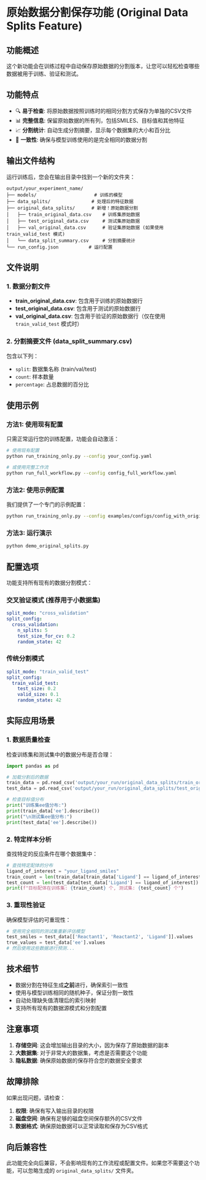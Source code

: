 # 原始数据分割保存功能 (Original Data Splits Feature)

## 功能概述

这个新功能会在训练过程中自动保存原始数据的分割版本，让您可以轻松检查哪些数据被用于训练、验证和测试。

## 功能特点

- 🔍 **易于检查**: 将原始数据按照训练时的相同分割方式保存为单独的CSV文件
- 📊 **完整信息**: 保留原始数据的所有列，包括SMILES、目标值和其他特征
- 📈 **分割统计**: 自动生成分割摘要，显示每个数据集的大小和百分比
- 🔄 **一致性**: 确保与模型训练使用的是完全相同的数据分割

## 输出文件结构

运行训练后，您会在输出目录中找到一个新的文件夹：

```
output/your_experiment_name/
├── models/                     # 训练的模型
├── data_splits/               # 处理后的特征数据
├── original_data_splits/      # 新增！原始数据分割
│   ├── train_original_data.csv    # 训练集原始数据
│   ├── test_original_data.csv     # 测试集原始数据
│   ├── val_original_data.csv      # 验证集原始数据 (如果使用 train_valid_test 模式)
│   └── data_split_summary.csv     # 分割摘要统计
└── run_config.json           # 运行配置
```

## 文件说明

### 1. 数据分割文件
- **train_original_data.csv**: 包含用于训练的原始数据行
- **test_original_data.csv**: 包含用于测试的原始数据行  
- **val_original_data.csv**: 包含用于验证的原始数据行（仅在使用 `train_valid_test` 模式时）

### 2. 分割摘要文件 (data_split_summary.csv)
包含以下列：
- `split`: 数据集名称 (train/val/test)
- `count`: 样本数量
- `percentage`: 占总数据的百分比

## 使用示例

### 方法1: 使用现有配置

只需正常运行您的训练配置，功能会自动激活：

```bash
# 使用现有配置
python run_training_only.py --config your_config.yaml

# 或使用完整工作流
python run_full_workflow.py --config config_full_workflow.yaml
```

### 方法2: 使用示例配置

我们提供了一个专门的示例配置：

```bash
python run_training_only.py --config examples/configs/config_with_original_splits.yaml
```

### 方法3: 运行演示

```bash
python demo_original_splits.py
```

## 配置选项

功能支持所有现有的数据分割模式：

### 交叉验证模式 (推荐用于小数据集)
```yaml
split_mode: "cross_validation"
split_config:
  cross_validation:
    n_splits: 5
    test_size_for_cv: 0.2
    random_state: 42
```

### 传统分割模式
```yaml
split_mode: "train_valid_test"
split_config:
  train_valid_test:
    test_size: 0.2
    valid_size: 0.1
    random_state: 42
```

## 实际应用场景

### 1. 数据质量检查
检查训练集和测试集中的数据分布是否合理：
```python
import pandas as pd

# 加载分割后的数据
train_data = pd.read_csv('output/your_run/original_data_splits/train_original_data.csv')
test_data = pd.read_csv('output/your_run/original_data_splits/test_original_data.csv')

# 检查目标值分布
print("训练集ee值分布:")
print(train_data['ee'].describe())
print("\n测试集ee值分布:")
print(test_data['ee'].describe())
```

### 2. 特定样本分析
查找特定的反应条件在哪个数据集中：
```python
# 查找特定配体的分布
ligand_of_interest = "your_ligand_smiles"
train_count = len(train_data[train_data['Ligand'] == ligand_of_interest])
test_count = len(test_data[test_data['Ligand'] == ligand_of_interest])
print(f"目标配体在训练集: {train_count} 个, 测试集: {test_count} 个")
```

### 3. 重现性验证
确保模型评估的可重现性：
```python
# 使用完全相同的测试集重新评估模型
test_smiles = test_data[['Reactant1', 'Reactant2', 'Ligand']].values
true_values = test_data['ee'].values
# 然后使用这些数据进行预测...
```

## 技术细节

- 数据分割在特征生成**之前**进行，确保索引一致性
- 使用与模型训练相同的随机种子，保证分割一致性
- 自动处理缺失值清理后的索引映射
- 支持所有现有的数据源模式和分割配置

## 注意事项

1. **存储空间**: 这会增加输出目录的大小，因为保存了原始数据的副本
2. **大数据集**: 对于非常大的数据集，考虑是否需要这个功能
3. **隐私数据**: 确保原始数据的保存符合您的数据安全要求

## 故障排除

如果出现问题，请检查：

1. **权限**: 确保有写入输出目录的权限
2. **磁盘空间**: 确保有足够的磁盘空间保存额外的CSV文件
3. **数据格式**: 确保原始数据可以正常读取和保存为CSV格式

## 向后兼容性

此功能完全向后兼容，不会影响现有的工作流程或配置文件。如果您不需要这个功能，可以忽略生成的 `original_data_splits/` 文件夹。 